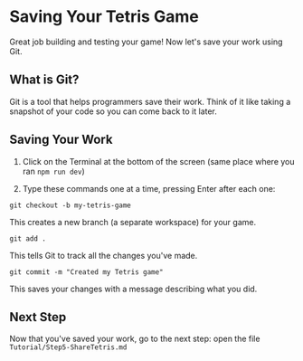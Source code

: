 # Saving Your Tetris Game

Great job building and testing your game! Now let's save your work using Git.

## What is Git?

Git is a tool that helps programmers save their work. Think of it like taking a snapshot of your code so you can come back to it later.

## Saving Your Work

1. Click on the Terminal at the bottom of the screen (same place where you ran `npm run dev`)

2. Type these commands one at a time, pressing Enter after each one:

```
git checkout -b my-tetris-game
```
This creates a new branch (a separate workspace) for your game.

```
git add .
```
This tells Git to track all the changes you've made.

```
git commit -m "Created my Tetris game"
```
This saves your changes with a message describing what you did.

## Next Step

Now that you've saved your work, go to the next step: open the file `Tutorial/Step5-ShareTetris.md` 